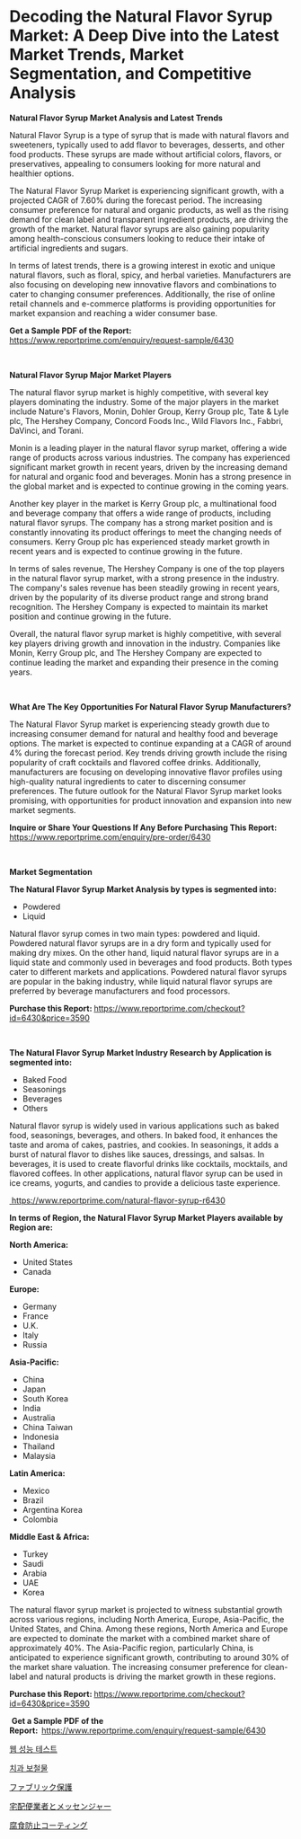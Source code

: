 <p><h1>Decoding the Natural Flavor Syrup Market: A Deep Dive into the Latest Market Trends, Market Segmentation, and Competitive Analysis</h1></p><p><strong>Natural Flavor Syrup Market Analysis and Latest Trends</strong></p>
<p><p>Natural Flavor Syrup is a type of syrup that is made with natural flavors and sweeteners, typically used to add flavor to beverages, desserts, and other food products. These syrups are made without artificial colors, flavors, or preservatives, appealing to consumers looking for more natural and healthier options.</p><p>The Natural Flavor Syrup Market is experiencing significant growth, with a projected CAGR of 7.60% during the forecast period. The increasing consumer preference for natural and organic products, as well as the rising demand for clean label and transparent ingredient products, are driving the growth of the market. Natural flavor syrups are also gaining popularity among health-conscious consumers looking to reduce their intake of artificial ingredients and sugars.</p><p>In terms of latest trends, there is a growing interest in exotic and unique natural flavors, such as floral, spicy, and herbal varieties. Manufacturers are also focusing on developing new innovative flavors and combinations to cater to changing consumer preferences. Additionally, the rise of online retail channels and e-commerce platforms is providing opportunities for market expansion and reaching a wider consumer base.</p></p>
<p><strong>Get a Sample PDF of the Report:&nbsp;</strong> <a href="https://www.reportprime.com/enquiry/request-sample/6430">https://www.reportprime.com/enquiry/request-sample/6430</a></p>
<p>&nbsp;</p>
<p><strong>Natural Flavor Syrup Major Market Players</strong></p>
<p><p>The natural flavor syrup market is highly competitive, with several key players dominating the industry. Some of the major players in the market include Nature's Flavors, Monin, Dohler Group, Kerry Group plc, Tate & Lyle plc, The Hershey Company, Concord Foods Inc., Wild Flavors Inc., Fabbri, DaVinci, and Torani.</p><p>Monin is a leading player in the natural flavor syrup market, offering a wide range of products across various industries. The company has experienced significant market growth in recent years, driven by the increasing demand for natural and organic food and beverages. Monin has a strong presence in the global market and is expected to continue growing in the coming years.</p><p>Another key player in the market is Kerry Group plc, a multinational food and beverage company that offers a wide range of products, including natural flavor syrups. The company has a strong market position and is constantly innovating its product offerings to meet the changing needs of consumers. Kerry Group plc has experienced steady market growth in recent years and is expected to continue growing in the future.</p><p>In terms of sales revenue, The Hershey Company is one of the top players in the natural flavor syrup market, with a strong presence in the industry. The company's sales revenue has been steadily growing in recent years, driven by the popularity of its diverse product range and strong brand recognition. The Hershey Company is expected to maintain its market position and continue growing in the future.</p><p>Overall, the natural flavor syrup market is highly competitive, with several key players driving growth and innovation in the industry. Companies like Monin, Kerry Group plc, and The Hershey Company are expected to continue leading the market and expanding their presence in the coming years.</p></p>
<p>&nbsp;</p>
<p><strong>What Are The Key Opportunities For Natural Flavor Syrup Manufacturers?</strong></p>
<p><p>The Natural Flavor Syrup market is experiencing steady growth due to increasing consumer demand for natural and healthy food and beverage options. The market is expected to continue expanding at a CAGR of around 4% during the forecast period. Key trends driving growth include the rising popularity of craft cocktails and flavored coffee drinks. Additionally, manufacturers are focusing on developing innovative flavor profiles using high-quality natural ingredients to cater to discerning consumer preferences. The future outlook for the Natural Flavor Syrup market looks promising, with opportunities for product innovation and expansion into new market segments.</p></p>
<p><strong>Inquire or Share Your Questions If Any Before Purchasing This Report:</strong> <a href="https://www.reportprime.com/enquiry/pre-order/6430">https://www.reportprime.com/enquiry/pre-order/6430</a></p>
<p>&nbsp;</p>
<p><strong>Market Segmentation</strong></p>
<p><strong>The Natural Flavor Syrup Market Analysis by types is segmented into:</strong></p>
<p><ul><li>Powdered</li><li>Liquid</li></ul></p>
<p><p>Natural flavor syrup comes in two main types: powdered and liquid. Powdered natural flavor syrups are in a dry form and typically used for making dry mixes. On the other hand, liquid natural flavor syrups are in a liquid state and commonly used in beverages and food products. Both types cater to different markets and applications. Powdered natural flavor syrups are popular in the baking industry, while liquid natural flavor syrups are preferred by beverage manufacturers and food processors.</p></p>
<p><strong>Purchase this Report:&nbsp;</strong><a href="https://www.reportprime.com/checkout?id=6430&price=3590">https://www.reportprime.com/checkout?id=6430&price=3590</a></p>
<p>&nbsp;</p>
<p><strong>The Natural Flavor Syrup Market Industry Research by Application is segmented into:</strong></p>
<p><ul><li>Baked Food</li><li>Seasonings</li><li>Beverages</li><li>Others</li></ul></p>
<p><p>Natural flavor syrup is widely used in various applications such as baked food, seasonings, beverages, and others. In baked food, it enhances the taste and aroma of cakes, pastries, and cookies. In seasonings, it adds a burst of natural flavor to dishes like sauces, dressings, and salsas. In beverages, it is used to create flavorful drinks like cocktails, mocktails, and flavored coffees. In other applications, natural flavor syrup can be used in ice creams, yogurts, and candies to provide a delicious taste experience.</p></p>
<p><a href="https://www.reportprime.com/natural-flavor-syrup-r6430">&nbsp;https://www.reportprime.com/natural-flavor-syrup-r6430</a></p>
<p><strong>In terms of Region, the Natural Flavor Syrup Market Players available by Region are:</strong></p>
<p>
    <p> <strong> North America: </strong>
        <ul>
            <li>United States</li>
            <li>Canada</li>
        </ul>
        </p> 
    <p> <strong> Europe: </strong>
        <ul>
            <li>Germany</li>
            <li>France</li>
            <li>U.K.</li>
            <li>Italy</li>
            <li>Russia</li>
        </ul>
        </p> 
    <p> <strong> Asia-Pacific: </strong>
        <ul>
            <li>China</li>
            <li>Japan</li>
            <li>South Korea</li>
            <li>India</li>
            <li>Australia</li>
            <li>China Taiwan</li>
            <li>Indonesia</li>
            <li>Thailand</li>
            <li>Malaysia</li>
        </ul>
        </p> 
    <p> <strong> Latin America: </strong>
        <ul>
            <li>Mexico</li>
            <li>Brazil</li>
            <li>Argentina Korea</li>
            <li>Colombia</li>
        </ul>
        </p> 
    <p> <strong> Middle East & Africa: </strong>
        <ul>
            <li>Turkey</li>
            <li>Saudi</li>
            <li>Arabia</li>
            <li>UAE</li>
            <li>Korea</li>
        </ul>
    </p>
    </p>
<p><p>The natural flavor syrup market is projected to witness substantial growth across various regions, including North America, Europe, Asia-Pacific, the United States, and China. Among these regions, North America and Europe are expected to dominate the market with a combined market share of approximately 40%. The Asia-Pacific region, particularly China, is anticipated to experience significant growth, contributing to around 30% of the market share valuation. The increasing consumer preference for clean-label and natural products is driving the market growth in these regions.</p></p>
<p><strong>Purchase this Report: </strong><a href="https://www.reportprime.com/checkout?id=6430&price=3590">https://www.reportprime.com/checkout?id=6430&price=3590</a></p>
<p>&nbsp;<strong>Get a Sample PDF of the Report:&nbsp;&nbsp;</strong><a href="https://www.reportprime.com/enquiry/request-sample/6430">https://www.reportprime.com/enquiry/request-sample/6430</a></p>
<p><strong></strong></p>
<p><p><a href="https://medium.com/@avramcornescu20221/%EC%9B%B9-%EC%84%B1%EB%8A%A5-%ED%85%8C%EC%8A%A4%ED%8A%B8-%EC%8B%9C%EC%9E%A5%EC%9D%80-%EC%8B%9C%EC%9E%A5-%EC%A0%90%EC%9C%A0%EC%9C%A8-%ED%81%AC%EA%B8%B0-%EB%B0%8F-2031%EB%85%84%EA%B9%8C%EC%A7%80%EC%9D%98-%EC%98%88%EC%B8%A1-%EC%98%88%EC%B8%A1%EC%97%90-%EC%B4%88%EC%A0%90%EC%9D%84-%EB%A7%9E%EC%B6%94%EA%B3%A0-%EC%9E%88%EC%8A%B5%EB%8B%88%EB%8B%A4-3f098477d6e7">웹 성능 테스트</a></p><p><a href="https://github.com/RichardLueilwitz787/Market-Research-Report-List-1/blob/main/737157217679.md">치과 보철물</a></p><p><a href="https://github.com/Calvi3ynJerde867/Market-Research-Report-List-1/blob/main/205315518900.md">ファブリック保護</a></p><p><a href="https://medium.com/@rylanaufman56456/%E9%81%8B%E9%80%81%E6%A5%AD%E8%80%85%E3%81%A8%E3%83%A1%E3%83%83%E3%82%BB%E3%83%B3%E3%82%B8%E3%83%A3%E3%83%BC%E5%B8%82%E5%A0%B4%E3%81%AE%E5%88%86%E6%9E%90-%E3%82%B0%E3%83%AD%E3%83%BC%E3%83%90%E3%83%AB%E7%94%A3%E6%A5%AD%E3%81%AE%E5%B1%95%E6%9C%9B%E3%81%A8%E4%BA%88%E6%B8%AC-2024%E5%B9%B4%E3%81%8B%E3%82%892031%E5%B9%B4-7c5a689d47cc">宅配便業者とメッセンジャー</a></p><p><a href="https://github.com/JacksonWiza1924/Market-Research-Report-List-1/blob/main/899294718901.md">腐食防止コーティング</a></p></p>
